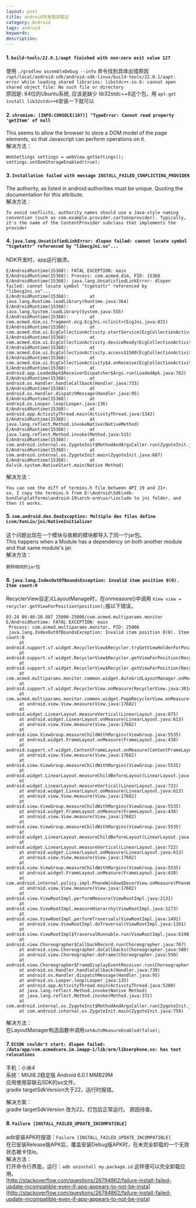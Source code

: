 ```yaml
---
layout: post
title: android开发错误笔记
category: Android
tags: android
keywords:
description:
---
```


#### 1. `build-tools/22.0.1/aapt finished with non-zero exit value 127`  
使用 `./gradlew assembleDebug --info` 命令找到具体出错原因  
`/opt/local/android-sdk/android-sdk-linux/build-tools/22.0.1/aapt: error while loading shared libraries: libstdc++.so.6: cannot open shared object file: No such file or directory`  
原因是: 64位的Ubuntu系统, 应该是缺少 lib32stdc++6这个包，用 `apt-get install lib32stdc++6`安装一下就可以

#### 2. `chromium: [INFO:CONSOLE(107)] "TypeError: Cannot read property 'getItem' of null`  
This seems to allow the browser to store a DOM model of the page elements, so that Javascript can perform operations on it.  
解决方法：
```
WebSettings settings = webView.getSettings();
settings.setDomStorageEnabled(true);
```

#### 3. `Installation failed with message INSTALL_FAILED_CONFLICTING_PROVIDER`
The authority, as listed in android:authorities must be unique. Quoting the documentation for this attribute.  
解决方法：
```
To avoid conflicts, authority names should use a Java-style naming convention (such as com.example.provider.cartoonprovider). Typically, it's the name of the ContentProvider subclass that implements the provider
```

#### 4. `java.lang.UnsatisfiedLinkError: dlopen failed: cannot locate symbol "tcgetattr" referenced by "libecgJni.so"...`  
NDK开发时，app运行崩溃。
```
E/AndroidRuntime(15368): FATAL EXCEPTION: main
E/AndroidRuntime(15368): Process: com.acmed.dim, PID: 15368
E/AndroidRuntime(15368): java.lang.UnsatisfiedLinkError: dlopen failed: cannot locate symbol "tcgetattr" referenced by "libecgJni.so"...
E/AndroidRuntime(15368):        at java.lang.Runtime.loadLibrary(Runtime.java:364)
E/AndroidRuntime(15368):        at java.lang.System.loadLibrary(System.java:555)
E/AndroidRuntime(15368):        at com.acmed.dim.ui.fragment.ecg.EcgJni.<clinit>(EcgJni.java:831)
E/AndroidRuntime(15368):        at com.acmed.dim.ui.EcgCollectionActivity.startService(EcgCollectionActivity.java:830)
E/AndroidRuntime(15368):        at com.acmed.dim.ui.EcgCollectionActivity.deviceReady(EcgCollectionActivity.java:1193)
E/AndroidRuntime(15368):        at com.acmed.dim.ui.EcgCollectionActivity.access$1500(EcgCollectionActivity.java:68)
E/AndroidRuntime(15368):        at com.acmed.dim.ui.EcgCollectionActivity$4.onReceive(EcgCollectionActivity.java:1224)
E/AndroidRuntime(15368):        at android.app.LoadedApk$ReceiverDispatcher$Args.run(LoadedApk.java:782)
E/AndroidRuntime(15368):        at android.os.Handler.handleCallback(Handler.java:733)
E/AndroidRuntime(15368):        at android.os.Handler.dispatchMessage(Handler.java:95)
E/AndroidRuntime(15368):        at android.os.Looper.loop(Looper.java:136)
E/AndroidRuntime(15368):        at android.app.ActivityThread.main(ActivityThread.java:5342)
E/AndroidRuntime(15368):        at java.lang.reflect.Method.invokeNative(NativeMethod)
E/AndroidRuntime(15368):        at java.lang.reflect.Method.invoke(Method.java:515)
E/AndroidRuntime(15368):        at com.android.internal.os.ZygoteInit$MethodAndArgsCaller.run(ZygoteInit.java:871)
E/AndroidRuntime(15368):        at com.android.internal.os.ZygoteInit.main(ZygoteInit.java:687)
E/AndroidRuntime(15368):        at dalvik.system.NativeStart.main(Native Method)
```
解决方法：
```
You can see the diff of termios.h file between API 19 and 21+.
so, I copy the termios.h from D:\Android\Sdk\ndk-bundle\platforms\android-19\arch-arm\usr\include to jni folder, and then it works.
```

#### 5.  `com.android.dex.DexException: Multiple dex files define Lcom/XunLiu/jni/NativeInitializer`  
这个问题出现在一个模块与依赖的模块都导入了同一个jar包。  
This happens when a Module has a dependency on both another module and that same module's jar.  
解决方法：
```
删除相同的jar包
```

#### 6. `java.lang.IndexOutOfBoundsException: Invalid item position 0(0). Item count:0`
RecyclerView自定义LayoutManage时，在onmeasure()中调用
`View view = recycler.getViewForPosition(position);`报以下错误。  
```
03-24 09:40:20.887 25006-25006/com.acmed.multiparams.monitor E/AndroidRuntime: FATAL EXCEPTION: main
 Process: com.acmed.multiparams.monitor, PID: 25006
 java.lang.IndexOutOfBoundsException: Invalid item position 0(0). Item count:0
     at android.support.v7.widget.RecyclerView$Recycler.tryGetViewHolderForPositionByDeadline(RecyclerView.java:5466)
     at android.support.v7.widget.RecyclerView$Recycler.getViewForPosition(RecyclerView.java:5440)
     at android.support.v7.widget.RecyclerView$Recycler.getViewForPosition(RecyclerView.java:5436)
     at com.acmed.multiparams.monitor.common.widget.AutoGridLayoutManager.onMeasure(AutoGridLayoutManager.java:39)
     at android.support.v7.widget.RecyclerView.onMeasure(RecyclerView.java:3014)
     at com.acmed.multiparams.monitor.common.widget.PageRecyclerView.onMeasure(PageRecyclerView.java:99)
     at android.view.View.measure(View.java:17682)
     at android.widget.LinearLayout.measureVertical(LinearLayout.java:875)
     at android.widget.LinearLayout.onMeasure(LinearLayout.java:613)
     at android.view.View.measure(View.java:17682)
     at android.view.ViewGroup.measureChildWithMargins(ViewGroup.java:5535)
     at android.widget.FrameLayout.onMeasure(FrameLayout.java:438)
     at android.support.v7.widget.ContentFrameLayout.onMeasure(ContentFrameLayout.java:139)
     at android.view.View.measure(View.java:17682)
     at android.view.ViewGroup.measureChildWithMargins(ViewGroup.java:5535)
     at android.widget.LinearLayout.measureChildBeforeLayout(LinearLayout.java:1436)
     at android.widget.LinearLayout.measureVertical(LinearLayout.java:722)
     at android.widget.LinearLayout.onMeasure(LinearLayout.java:613)
     at android.view.View.measure(View.java:17682)
     at android.view.ViewGroup.measureChildWithMargins(ViewGroup.java:5535)
     at android.widget.FrameLayout.onMeasure(FrameLayout.java:438)
     at android.view.View.measure(View.java:17682)
     at android.view.ViewGroup.measureChildWithMargins(ViewGroup.java:5535)
     at android.widget.LinearLayout.measureChildBeforeLayout(LinearLayout.java:1436)
     at android.widget.LinearLayout.measureVertical(LinearLayout.java:722)
     at android.widget.LinearLayout.onMeasure(LinearLayout.java:613)
     at android.view.View.measure(View.java:17682)
     at android.view.ViewGroup.measureChildWithMargins(ViewGroup.java:5535)
     at android.widget.FrameLayout.onMeasure(FrameLayout.java:438)
     at com.android.internal.policy.impl.PhoneWindow$DecorView.onMeasure(PhoneWindow.java:2789)
     at android.view.View.measure(View.java:17682)
     at android.view.ViewRootImpl.performMeasure(ViewRootImpl.java:2131)
     at android.view.ViewRootImpl.measureHierarchy(ViewRootImpl.java:1273)
     at android.view.ViewRootImpl.performTraversals(ViewRootImpl.java:1491)
     at android.view.ViewRootImpl.doTraversal(ViewRootImpl.java:1161)
     at android.view.ViewRootImpl$TraversalRunnable.run(ViewRootImpl.java:6198)
     at android.view.Choreographer$CallbackRecord.run(Choreographer.java:767)
     at android.view.Choreographer.doCallbacks(Choreographer.java:580)
     at android.view.Choreographer.doFrame(Choreographer.java:550)
     at android.view.Choreographer$FrameDisplayEventReceiver.run(Choreographer.java:753)
     at android.os.Handler.handleCallback(Handler.java:739)
     at android.os.Handler.dispatchMessage(Handler.java:95)
     at android.os.Looper.loop(Looper.java:135)
     at android.app.ActivityThread.main(ActivityThread.java:5280)
     at java.lang.reflect.Method.invoke(Native Method)
     at java.lang.reflect.Method.invoke(Method.java:372)
     at com.android.internal.os.ZygoteInit$MethodAndArgsCaller.run(ZygoteInit.java:963)
     at com.android.internal.os.ZygoteInit.main(ZygoteInit.java:758)
```
解决方法：  
在LayoutManager构造函数中调用`setAutoMeasureEnabled(false);`

#### 7. `ECSDK couldn't start: dlopen failed: /data/app/com.acmedcare.im.imapp-1/lib/arm/libserphone.so: has text relocations`  
手机：小米4   
系统：MIUI8.2稳定版 Android 6.0.1 MMB29M  
应用使用容联云SDK的so文件。  
gradle targetSdkVersion大于22，运行时报错。  

解决方案：  
gradle targetSdkVersion 改为22。打包后正常运行。
原因待查。

#### 8. `Failure [INSTALL_FAILED_UPDATE_INCOMPATIBLE]`
adb安装APK时报错：`Failure [INSTALL_FAILED_UPDATE_INCOMPATIBLE]`  
在已安装Release版APK后，覆盖安装Debug版APK时，在未完全卸载的一个无效状态被卡住le。  
解决方法：  
打开命令行界面，运行：`adb uninstall my.package.id`
这样便可以完全卸载应用。  
[http://stackoverflow.com/questions/26794862/failure-install-failed-update-incompatible-even-if-app-appears-to-not-be-insta](http://stackoverflow.com/questions/26794862/failure-install-failed-update-incompatible-even-if-app-appears-to-not-be-insta)
